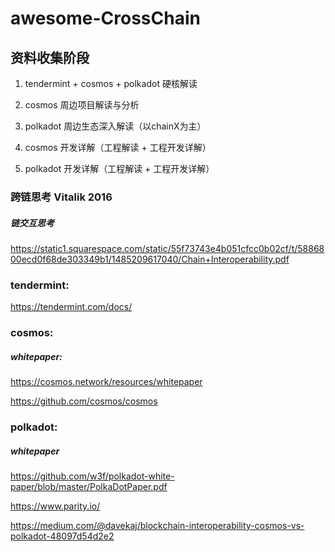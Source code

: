 # awesome-CrossChain
## 资料收集阶段

1. tendermint + cosmos + polkadot 硬核解读

2. cosmos 周边项目解读与分析

3. polkadot 周边生态深入解读（以chainX为主）

4. cosmos 开发详解（工程解读 + 工程开发详解）

5. polkadot 开发详解（工程解读 + 工程开发详解）

### 跨链思考 Vitalik 2016

##### 链交互思考
https://static1.squarespace.com/static/55f73743e4b051cfcc0b02cf/t/5886800ecd0f68de303349b1/1485209617040/Chain+Interoperability.pdf

### tendermint:

https://tendermint.com/docs/


### cosmos:

##### whitepaper:

https://cosmos.network/resources/whitepaper

https://github.com/cosmos/cosmos


### polkadot:

##### whitepaper

https://github.com/w3f/polkadot-white-paper/blob/master/PolkaDotPaper.pdf

https://www.parity.io/

https://medium.com/@davekaj/blockchain-interoperability-cosmos-vs-polkadot-48097d54d2e2

